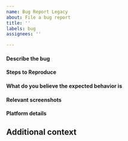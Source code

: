```yaml
---
name: Bug Report Legacy
about: File a bug report
title: ''
labels: bug
assignees: ''

---
```


#### Describe the bug

<!--
A clear and concise description of what the bug is.
-->

#### Steps to Reproduce

<!--
Steps to reproduce the behavior:
1. Go to '...'
2. Click on '....'
3. Scroll down to '....'
4. See error
-->

#### What do you believe the expected behavior is

<!--
A clear and concise description of what you expected to happen.
-->

#### Relevant screenshots

<!--
If applicable, add screenshots to help explain your problem.
-->

#### Platform details

<!--
Where is this occurring and more details about the environment 
(computer / mobile / wallet setup).
-->

## Additional context

<!--
Add any other context about the problem here.
-->
